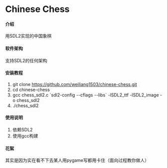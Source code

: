 # Chinese Chess

#### 介绍
用SDL2实现的中国象棋

#### 软件架构
支持SDL2的任何架构


#### 安装教程

1.  git clone https://github.com/weiliang1503/chinese-chess.git
2.  cd chinese-chess
3.  gcc chess_sdl2.c \`sdl2-config --cflags --libs\` -lSDL2_ttf -lSDL2_image -o chess_sdl2
4.  ./chess_sdl2

#### 使用说明

1.  依赖SDL2
2.  使用gcc构建

#### 花絮

其实是因为实在看不下去某人用pygame写都用卡住（面向过程教你做人）

